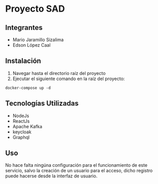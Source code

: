 # Proyecto SAD
## Integrantes
- Mario Jaramillo Sizalima
- Edson López Caal


## Instalación

1. Navegar hasta el directorio raíz del proyecto
2. Ejecutar el siguiente comando en la raíz del proyecto:

```
docker-compose up -d
```

## Tecnologías Utilizadas

- NodeJs
- ReactJs
- Apache Kafka
- keycloak
- Graphql

## Uso

No hace falta ningúna configuración para el funcionamiento de este servicio, salvo la creación de un usuario para el acceso, dicho registro puede hacerse desde la interfaz de usuario.